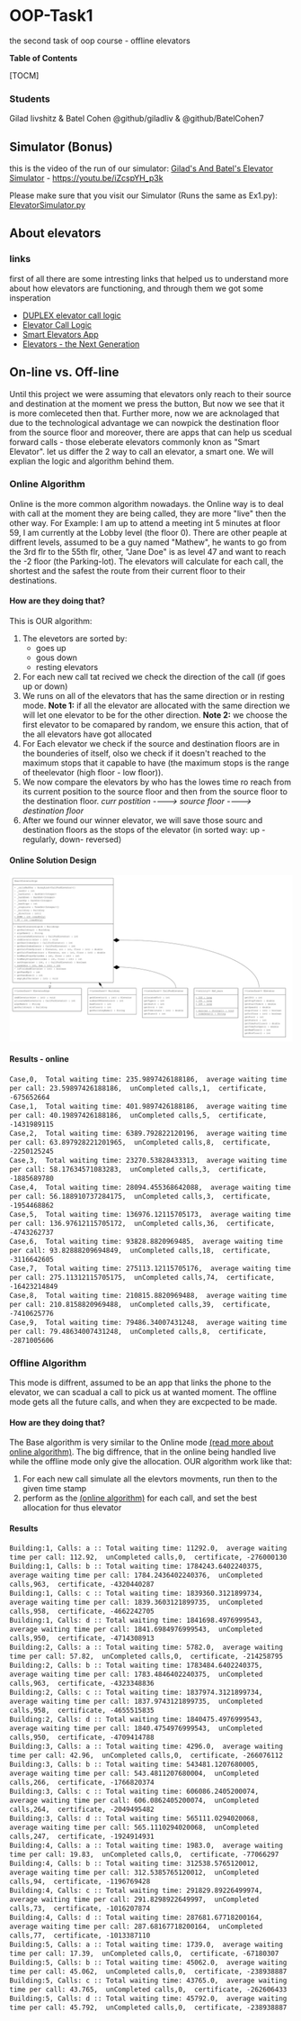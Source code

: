 # OOP-Task1
the second task of oop course - offline elevators

**Table of Contents**

[TOCM]

### Students
Gilad livshitz & Batel Cohen
@github/giladliv & @github/BatelCohen7

## Simulator (Bonus)
this is the video of the run of our simulator:
[Gilad's And Batel's Elevator Simulator](https://youtu.be/iZcspYH_p3k "Gilad's And Batel's Elevator Simulator") - https://youtu.be/iZcspYH_p3k

Please make sure that you visit our Simulator (Runs the same as Ex1.py): <a href="Ex1/src/ElevatorSimulator.py">ElevatorSimulator.py</a>


## About elevators

### links
first of all there are some intresting links that helped us to understand more about how elevators are functioning, and through them we got some insperation

- [DUPLEX elevator call logic](http://https://www.youtube.com/watch?v=oY1QlCqWOss "DUPLEX elevator call logic")
- [Elevator Call Logic](https://www.youtube.com/watch?v=BCN9mQOT3RQ "Elevator Call Logic")
- [Smart Elevators App](https://youtu.be/yzLxHEkXY5Q "Smart Elevators App")
- [Elevators - the Next Generation](https://www.youtube.com/watch?v=WEQ71bA8hQk "Elevators - the Next Generation")

## On-line vs. Off-line

Until this project we were assuming that elevators only reach to their source and destination at the moment we press the button, But now we see that it is more comleceted then that. Further more, now we are acknolaged that due to the technological advantage we can nowpick the destination floor from the source floor and moreover, there are apps that can help us scedual forward calls - those eleberate elevators commonly knon as "Smart Elevator".
let us differ the 2 way to call an elevator, a smart one. We will explian the logic and algorithm behind them.

### Online Algorithm
Online is the more common algorithm nowadays.
the Online way is to deal with call at the moment they are being called, they are more "live" then the other way.
For Example: I am up to attend a meeting int 5 minutes at floor 59, I am currently at the Lobby level (the floor 0). There are other peaple at diffrent levels, assumed to be a guy named "Mathew", he wants to go from the 3rd flr to the 55th flr, other, "Jane Doe" is as level 47 and want to reach the -2 floor (the Parking-lot).
The elevators will calculate for each call, the shortest and the safest the route from their current floor to their destinations.

<a name="online_exp"></a>
#### How are they doing that?
This is OUR algorithm:
1. The elevetors are sorted by: 
	- goes up
	- gous down
	- resting elevators
2. For each new call tat recived we check the direction of the call (if goes up or down)
3. We runs on all of the elevators that has the same direction or in resting mode.
**Note 1:** if all the elevator are allocated with the same direction we will let one elevator to be for the other direction.
**Note 2:** we choose the first elevator to be comapared by random, we ensure this action, that of the all elevators have got allocated
4. For Each elevator we check if the source and destination floors are in the bounderies of itself, olso we check if it doesn't reached to the maximum stops that it capable to have (the maximum stops is the range of theelevator (high floor - low floor)).
5. We now compare the elevators by who has the lowes time ro reach from its current position to the source floor and then from the source floor to the destination floor.
	*curr postition ----> source floor ----> destination floor*
6. After we found our winner elevator, we will save those sourc and destination floors as the stops of the elevator (in sorted way: up - regularly, down- reversed)

#### Online Solution Design
![UML Design of Task 0](UML_task0.png)


#### Results - online
```
Case,0,  Total waiting time: 235.9897426188186,  average waiting time per call: 23.59897426188186,  unCompleted calls,1,  certificate, -675652664
Case,1,  Total waiting time: 401.9897426188186,  average waiting time per call: 40.19897426188186,  unCompleted calls,5,  certificate, -1431989115
Case,2,  Total waiting time: 6389.792822120196,  average waiting time per call: 63.897928221201965,  unCompleted calls,8,  certificate, -2250125245
Case,3,  Total waiting time: 23270.53828433313,  average waiting time per call: 58.17634571083283,  unCompleted calls,3,  certificate, -1885689780
Case,4,  Total waiting time: 28094.455368642088,  average waiting time per call: 56.188910737284175,  unCompleted calls,3,  certificate, -1954468862
Case,5,  Total waiting time: 136976.12115705173,  average waiting time per call: 136.97612115705172,  unCompleted calls,36,  certificate, -4743262737
Case,6,  Total waiting time: 93828.8820969485,  average waiting time per call: 93.82888209694849,  unCompleted calls,18,  certificate, -3116642605
Case,7,  Total waiting time: 275113.12115705176,  average waiting time per call: 275.11312115705175,  unCompleted calls,74,  certificate, -16423214849
Case,8,  Total waiting time: 210815.8820969488,  average waiting time per call: 210.8158820969488,  unCompleted calls,39,  certificate, -7410625776
Case,9,  Total waiting time: 79486.34007431248,  average waiting time per call: 79.48634007431248,  unCompleted calls,8,  certificate, -2871005606
```

### Offline Algorithm
This mode is diffrent, assumed to be an app that links the phone to the elevator, we can scadual a call to pick us at wanted moment.
The offline mode gets all the future calls, and when they are excpected to be made.

#### How are they doing that?
The Base algorithm is very similar to the Online mode [(read more about online algorithm)](#online_exp).
The big diffrence, that in the online being handled live while the offline mode only give the allocation.
OUR algorithm work like that:
1. For each new call simulate all the elevtors movments, run then to the given time stamp
2. perform as the [(online algorithm)](#online_exp) for each call, and set the best allocation for thus elevator

#### Results
```
Building:1, Calls: a :: Total waiting time: 11292.0,  average waiting time per call: 112.92,  unCompleted calls,0,  certificate, -276000130
Building:1, Calls: b :: Total waiting time: 1784243.6402240375,  average waiting time per call: 1784.2436402240376,  unCompleted calls,963,  certificate, -4320440287
Building:1, Calls: c :: Total waiting time: 1839360.3121899734,  average waiting time per call: 1839.3603121899735,  unCompleted calls,958,  certificate, -4662242705
Building:1, Calls: d :: Total waiting time: 1841698.4976999543,  average waiting time per call: 1841.6984976999543,  unCompleted calls,950,  certificate, -4714308913
Building:2, Calls: a :: Total waiting time: 5782.0,  average waiting time per call: 57.82,  unCompleted calls,0,  certificate, -214258795
Building:2, Calls: b :: Total waiting time: 1783484.6402240375,  average waiting time per call: 1783.4846402240375,  unCompleted calls,963,  certificate, -4323348836
Building:2, Calls: c :: Total waiting time: 1837974.3121899734,  average waiting time per call: 1837.9743121899735,  unCompleted calls,958,  certificate, -4655515835
Building:2, Calls: d :: Total waiting time: 1840475.4976999543,  average waiting time per call: 1840.4754976999543,  unCompleted calls,950,  certificate, -4709414788
Building:3, Calls: a :: Total waiting time: 4296.0,  average waiting time per call: 42.96,  unCompleted calls,0,  certificate, -266076112
Building:3, Calls: b :: Total waiting time: 543481.1207680005,  average waiting time per call: 543.4811207680004,  unCompleted calls,266,  certificate, -1766820374
Building:3, Calls: c :: Total waiting time: 606086.2405200074,  average waiting time per call: 606.0862405200074,  unCompleted calls,264,  certificate, -2049495482
Building:3, Calls: d :: Total waiting time: 565111.0294020068,  average waiting time per call: 565.1110294020068,  unCompleted calls,247,  certificate, -1924914931
Building:4, Calls: a :: Total waiting time: 1983.0,  average waiting time per call: 19.83,  unCompleted calls,0,  certificate, -77066297
Building:4, Calls: b :: Total waiting time: 312538.5765120012,  average waiting time per call: 312.5385765120012,  unCompleted calls,94,  certificate, -1196769428
Building:4, Calls: c :: Total waiting time: 291829.89226499974,  average waiting time per call: 291.8298922649997,  unCompleted calls,73,  certificate, -1016207874
Building:4, Calls: d :: Total waiting time: 287681.67718200164,  average waiting time per call: 287.68167718200164,  unCompleted calls,77,  certificate, -1013387110
Building:5, Calls: a :: Total waiting time: 1739.0,  average waiting time per call: 17.39,  unCompleted calls,0,  certificate, -67180307
Building:5, Calls: b :: Total waiting time: 45062.0,  average waiting time per call: 45.062,  unCompleted calls,0,  certificate, -238938887
Building:5, Calls: c :: Total waiting time: 43765.0,  average waiting time per call: 43.765,  unCompleted calls,0,  certificate, -262606433
Building:5, Calls: d :: Total waiting time: 45792.0,  average waiting time per call: 45.792,  unCompleted calls,0,  certificate, -238938887
```